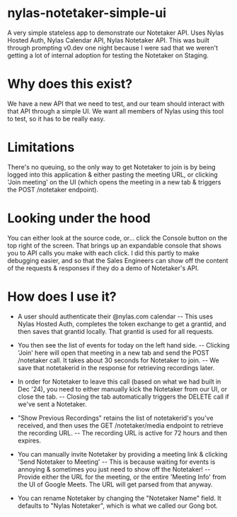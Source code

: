 # nylas-notetaker-simple-ui

A very simple stateless app to demonstrate our Notetaker API. Uses Nylas Hosted Auth, Nylas Calendar API, Nylas Notetaker API. This was built through prompting v0.dev one night because I were sad that we weren't getting a lot of internal adoption for testing the Notetaker on Staging.

# Why does this exist?

We have a new API that we need to test, and our team should interact with that API through a simple UI. We want all members of Nylas using this tool to test, so it has to be really easy.

# Limitations

There's no queuing, so the only way to get Notetaker to join is by being logged into this application & either pasting the meeting URL, or clicking 'Join meeting' on the UI (which opens the meeting in a new tab & triggers the POST /notetaker endpoint).

# Looking under the hood

You can either look at the source code, or... click the Console button on the top right of the screen. That brings up an expandable console that shows you to API calls you make with each click. I did this partly to make debugging easier, and so that the Sales Engineers can show off the content of the requests & responses if they do a demo of Notetaker's API.

# How does I use it?

- A user should authenticate their @nylas.com calendar
-- This uses Nylas Hosted Auth, completes the token exchange to get a grantid, and then saves that grantid locally. That grantid is used for all requests.

- You then see the list of events for today on the left hand side.
-- Clicking 'Join' here will open that meeting in a new tab and send the POST /notetaker call. It takes about 30 seconds for Notetaker to join.
-- We save that notetakerid in the response for retrieving recordings later.

- In order for Notetaker to leave this call (based on what we had built in Dec '24), you need to either manually kick the Notetaker from our UI, or close the tab.
-- Closing the tab automatically triggers the DELETE call if we've sent a Notetaker.

- "Show Previous Recordings" retains the list of notetakerid's you've received, and then uses the GET /notetaker/media endpoint to retrieve the recording URL.
-- The recording URL is active for 72 hours and then expires.

- You can manually invite Notetaker by providing a meeting link & clicking 'Send Notetaker to Meeting'
-- This is because waiting for events is annoying & sometimes you just need to show off the Notetaker!
-- Provide either the URL for the meeting, or the entire 'Meeting Info' from the UI of Google Meets. The URL will get parsed from that anyway.

- You can rename Notetaker by changing the "Notetaker Name" field. It defaults to "Nylas Notetaker", which is what we called our Gong bot.

